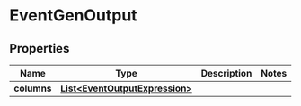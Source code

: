 

# EventGenOutput


## Properties

| Name | Type | Description | Notes |
|------------ | ------------- | ------------- | -------------|
|**columns** | [**List&lt;EventOutputExpression&gt;**](EventOutputExpression.md) |  |  |



